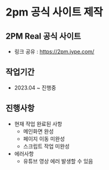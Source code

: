 # 2pm 공식 사이트 제작

## 2PM Real 공식 사이트
- 링크 공유 : https://2pm.jype.com/

## 작업기간
- 2023.04 ~ 진행중

## 진행사항
- 현재 작업 완료된 사항
  - 메인화면 완성
  - 페이지 이동 미완성
  - 스크립트 작업 미완성
- 에러사항
  - 유튜브 영상 에러 발생할 수 있음

